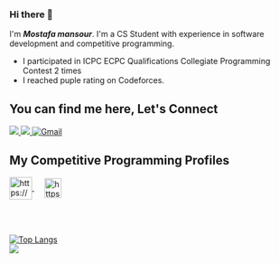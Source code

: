 ### Hi there 👋

<!--
**MOSTAFA-MANSOUR72/MOSTAFA-MANSOUR72** is a ✨ _special_ ✨ repository because its `README.md` (this file) appears on your GitHub profile.

Here are some ideas to get you started:

- 🔭 I’m currently working on ...
- 🌱 I’m currently learning ...
- 👯 I’m looking to collaborate on ...
- 🤔 I’m looking for help with ...
- 💬 Ask me about ...
- 📫 How to reach me: ...
- 😄 Pronouns: ...
- ⚡ Fun fact: ...
-->
I'm ***Mostafa mansour***. I'm a CS Student with experience in software development and competitive programming.

- I participated in ICPC ECPC Qualifications Collegiate Programming Contest 2 times
- I reached  puple rating on Codeforces.

## You can find me here, Let's Connect </h2>

<p>
    <a href="https://www.linkedin.com/in/mostafa-mansour-227b90288/">
        <img src="https://img.shields.io/badge/Linkedin-0b66c3?style=flat&logo=linkedin&logoColor=white"/>
    </a>
    <a href="https://www.facebook.com/mostafa.mansour.319247">
        <img src="https://img.shields.io/badge/facebook-3982e4?style=flat&logo=facebook&logoColor=white"/>
    </a>
    	<a href="mailto:mostafamansour76272@gmail.com"><img img src="https://img.shields.io/badge/gmail-%23EA4335.svg?style=plastic&logo=gmail&logoColor=white" alt="Gmail"/></a>

</p>


## My Competitive Programming Profiles
<p>
    <a href="https://codeforces.com/profile/Mostafa-Mansour" target="blank">
        <img align="center" src="https://raw.githubusercontent.com/rahuldkjain/github-profile-readme-generator/master/src/images/icons/Social/codeforces.svg" alt="https://codeforces.com/profile/Mostafa-Mansour" height="40" width="40" />
    </a>
    &emsp; 
    <a href="https://codeforces.com/profile/Mostafa-Mansour" target="blank">
        <img align="center" src="https://raw.githubusercontent.com/rahuldkjain/github-profile-readme-generator/master/src/images/icons/Social/leet-code.svg" alt="https://leetcode.com/HAIZENBURG_2/" height="35" width="30" />
</p>


<br>


<br>

[![Top Langs](https://github-readme-stats.vercel.app/api/top-langs/?username=MOSTAFA-MANSOUR72&layout=compact)](https://github.com/MOSTAFA-MANSOUR72)
<br>
![](https://komarev.com/ghpvc/?username=MOSTAFA-MANSOUR72&style=flat-square)
